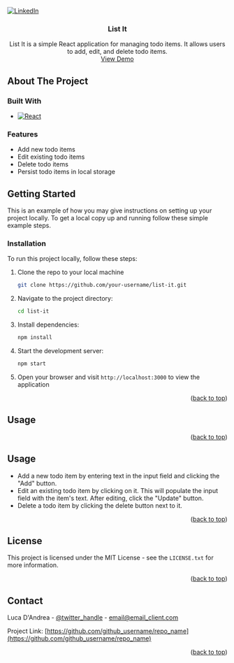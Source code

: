 <!-- Improved compatibility of back to top link: See: https://github.com/othneildrew/Best-README-Template/pull/73 -->
<a name="readme-top"></a>
<!--
*** Thanks for checking out the Best-README-Template. If you have a suggestion
*** that would make this better, please fork the repo and create a pull request
*** or simply open an issue with the tag "enhancement".
*** Don't forget to give the project a star!
*** Thanks again! Now go create something AMAZING! :D
-->



<!-- PROJECT SHIELDS -->
[![LinkedIn][linkedin-shield]][linkedin-url]

<h3 align="center">List It</h3>

  <p align="center">
    List It is a simple React application for managing todo items. It allows users to add, edit, and delete todo items.
    <br />
    <a href="https://react-list-it.netlify.app">View Demo</a></p>
</div>

<!-- ABOUT THE PROJECT -->
## About The Project

### Built With

* [![React][React.js]][React-url]

<!-- FEATURES -->
### Features
* Add new todo items
* Edit existing todo items
* Delete todo items
* Persist todo items in local storage

<!-- GETTING STARTED -->
## Getting Started

This is an example of how you may give instructions on setting up your project locally.
To get a local copy up and running follow these simple example steps.

### Installation

To run this project locally, follow these steps:
1. Clone the repo to your local machine
   ```sh
   git clone https://github.com/your-username/list-it.git
   ```
2. Navigate to the project directory:
   ```sh
   cd list-it
   ```
3. Install dependencies:
   ```js
   npm install
   ```
4. Start the development server:
   ```js
   npm start
   ```
5. Open your browser and visit `http://localhost:3000` to view the application

<p align="right">(<a href="#readme-top">back to top</a>)</p>


<!-- USAGE EXAMPLES -->
## Usage

<p align="right">(<a href="#readme-top">back to top</a>)</p>

<!-- USAGE -->
## Usage

* Add a new todo item by entering text in the input field and clicking the "Add" button.
* Edit an existing todo item by clicking on it. This will populate the input field with the item's text. After editing, click the "Update" button.
* Delete a todo item by clicking the delete button next to it.

<p align="right">(<a href="#readme-top">back to top</a>)</p>


<!-- LICENSE -->
## License

This project is licensed under the MIT License - see the `LICENSE.txt` for more information.

<p align="right">(<a href="#readme-top">back to top</a>)</p>


<!-- CONTACT -->
## Contact

Luca D'Andrea - [@twitter_handle](https://twitter.com/twitter_handle) - email@email_client.com

Project Link: [https://github.com/github_username/repo_name](https://github.com/github_username/repo_name)

<p align="right">(<a href="#readme-top">back to top</a>)</p>


<!-- MARKDOWN LINKS & IMAGES -->
<!-- https://www.markdownguide.org/basic-syntax/#reference-style-links -->

[linkedin-shield]: https://img.shields.io/badge/-LinkedIn-black.svg?style=for-the-badge&logo=linkedin&colorB=555
[linkedin-url]: https://www.linkedin.com/in/lucadand
[React.js]: https://img.shields.io/badge/React-20232A?style=for-the-badge&logo=react&logoColor=61DAFB
[React-url]: https://reactjs.org/
